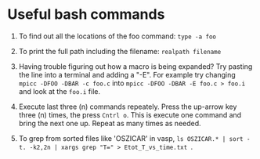 # Useful bash commands

1. To find out all the locations of the foo command:
```type -a foo```

2. To print the full path including the filename:
   ```realpath filename```

3. Having trouble figuring out how a macro is being expanded?  Try
    pasting the line into a terminal and adding a "-E". For example try
    changing ```mpicc -DFOO -DBAR -c foo.c``` into
   ```mpicc -DFOO -DBAR -E foo.c > foo.i``` and look at the ```foo.i``` file.

4. Execute last three (n) commands repeately. Press the up-arrow key three (n) times, the press ```Cntrl o```.
   This is execute one command and bring the next one up. Repeat as many times as needed.

5. To grep from sorted files like 'OSZICAR' in vasp, ```ls OSZICAR.* | sort -t. -k2,2n | xargs grep "T=" > Etot_T_vs_time.txt ```.

